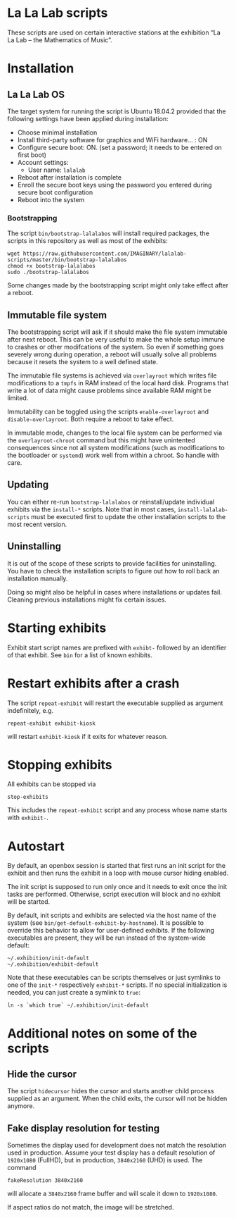 # La La Lab scripts

These scripts are used on certain interactive stations at the exhibition “La La Lab – the Mathematics of Music”.

# Installation

## La La Lab OS

The target system for running the script is Ubuntu 18.04.2 provided that the following settings have been applied during installation:

- Choose minimal installation
- Install third-party software for graphics and WiFi hardware... : ON
- Configure secure boot: ON. (set a password; it needs to be entered on first boot)
- Account settings:
    + User name: `lalalab`
- Reboot after installation is complete
- Enroll the secure boot keys using the password you entered during secure boot configuration
- Reboot into the system

### Bootstrapping

The script `bin/bootstrap-lalalabos` will install required packages, the scripts in this repository as
well as most of the exhibits:

```
wget https://raw.githubusercontent.com/IMAGINARY/lalalab-scripts/master/bin/bootstrap-lalalabos
chmod +x bootstrap-lalalabos
sudo ./bootstrap-lalalabos
```

Some changes made by the bootstrapping script might only take effect after a reboot.

## Immutable file system

The bootstrapping script will ask if it should make the file system immutable after next reboot. This can be very useful to make the whole setup immune to crashes or other modifcations of the system. So even if something goes severely wrong during operation, a reboot will usually solve all problems because it resets the system to a well defined state.

The immutable file systems is achieved via `overlayroot` which writes file modifications to a `tmpfs` in RAM instead of the local hard disk. Programs that write a lot of data might cause problems since available RAM might be limited.

Immutability can be toggled using the scripts `enable-overlayroot` and `disable-overlayroot`. Both require a reboot to take effect.

In immutable mode, changes to the local file system can be performed via the `overlayroot-chroot` command but this might have unintented consequences since not all system modifications (such as modifications to the bootloader or `systemd`) work well from within a chroot. So handle with care.

## Updating

You can either re-run `bootstrap-lalalabos` or reinstall/update individual exhibits via the
`install-*` scripts. Note that in most cases, `install-lalalab-scripts` must be executed first
to update the other installation scripts to the most recent version.

## Uninstalling

It is out of the scope of these scripts to provide facilities for uninstalling.
You have to check the installation scripts to figure out how to roll back an installation manually.

Doing so might also be helpful in cases where installations or updates fail. Cleaning previous installations might fix certain issues.

# Starting exhibits
Exhibit start script names are prefixed with `exhibt-` followed by an identifier of that exhibit. See `bin` for a list of known exhibits.

# Restart exhibits after a crash
The script `repeat-exhibit` will restart the executable supplied as argument indefinitely, e.g.
```
repeat-exhibit exhibit-kiosk
```
will restart `exhibit-kiosk` if it exits for whatever reason.

# Stopping exhibits
All exhibits can be stopped via
```
stop-exhibits
```
This includes the `repeat-exhibit` script and any process whose name starts with `exhibit-`.

# Autostart

By default, an openbox session is started that first runs an init script for the exhibit and then runs the exhibit in a loop with mouse cursor hiding enabled.

The init script is supposed to run only once and it needs to exit once the init tasks are performed. Otherwise, script execution will block and no exhibit will be started.

By default, init scripts and exhibits are selected via the host name of the system (see `bin/get-default-exhibit-by-hostname`).
It is possible to override this behavior to allow for user-defined exhibits. If the following executables are present, they will be run instead of the system-wide default:
```
~/.exhibition/init-default
~/.exhibition/exhibit-default
```
Note that these executables can be scripts themselves or just symlinks to one of the `init-*` respectively `exhibit-*` scripts. If no special initialization is needed, you can just create a symlink to `true`:
```
ln -s `which true` ~/.exhibition/init-default
```

# Additional notes on some of the scripts

## Hide the cursor
The script `hidecursor` hides the cursor and starts another child process supplied as an argument.
When the child exits, the cursor will not be hidden anymore.

## Fake display resolution for testing
Sometimes the display used for development does not match the resolution used in production.
Assume your test display has a default resolution of `1920x1080` (FullHD), but in production, `3840x2160` (UHD) is used.
The command
```
fakeResolution 3840x2160
```
will allocate a `3840x2160` frame buffer and will scale it down to `1920x1080`.

If aspect ratios do not match, the image will be stretched.

